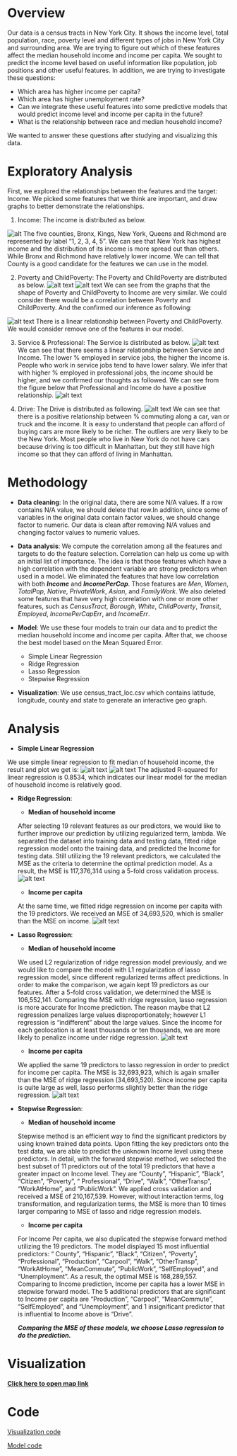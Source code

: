 # Overview
  Our data is a census tracts in New York City. It shows the income level, total population, race, poverty level and different types of jobs in New York City and surrounding area. We are trying to figure out which of these features affect the median household income and income per capita. We sought to predict the income level based on useful information like population, job positions and other useful features. In addition, we are trying to investigate these questions:
  - Which area has higher income per capita?
  - Which area has higher unemployment rate?
  - Can we integrate these useful features into some predictive models that would predict income level and income per capita in the future?
  - What is the relationship between race and median household income?

  We wanted to answer these questions after studying and visualizing this data.

# Exploratory Analysis
First, we explored the relationships between the features and the target: Income. We picked some features that we think are important, and draw graphs to better demonstrate the relationships. 

1) Income: The income is distributed as below.
  
![alt](https://i.imgur.com/0RmZxp9.png)
The five counties, Bronx, Kings, New York, Queens and Richmond are represented by label “1, 2, 3, 4, 5”. We can see that New York has highest income and the distribution of its income is more spread out than others. While Bronx and Richmond have relatively lower income. We can tell that County is a good candidate for the features we can use in the model.

2) Poverty and ChildPoverty: The Poverty and ChildPoverty are distributed as below.
![alt text](https://i.imgur.com/FoQQdtr.png)
![alt text](https://i.imgur.com/Km5oqIz.png)
We can see from the graphs that the shape of Poverty and ChildPoverty to Income are very similar. We could consider there would be a correlation between Poverty and ChildPoverty. And the confirmed our inference as following:

![alt text](https://i.imgur.com/C95WzQv.png)
There is a linear relationship between Poverty and ChildPoverty. We would consider remove one of the features in our model.

3) Service & Professional: The Service is distributed as below.
![alt text](https://i.imgur.com/0FRB7rY.png)
We can see that there seems a linear relationship between Service and Income. The lower % employed in service jobs, the higher the income is. People who work in service jobs tend to have lower salary. We infer that with higher % employed in professional jobs, the income should be higher, and we confirmed our thoughts as followed. We can see from the figure below that Professional and Income do have a positive relationship.
![alt text](https://i.imgur.com/o4t62r7.png)

4) Drive: The Drive is distributed as following.
![alt text](https://i.imgur.com/xA68cJi.png)
We can see that there is a positive relationship between % commuting along a car, van or truck and the income. It is easy to understand that people can afford of buying cars are more likely to be richer. The outliers are very likely to be the New York. Most people who live in New York do not have cars because driving is too difficult in Manhattan, but they still have high income so that they can afford of living in Manhattan.


# Methodology
  - **Data cleaning**: In the original data, there are some N/A values. If a row contains N/A value, we should delete that row.In addition, since some of variables in the original data contain factor values, we should change factor to numeric. Our data is clean after removing N/A values and changing factor values to numeric values.

  - **Data analysis**: We compute the correlation among all the features and targets to do the feature selection. Correlation can help us come up with an initial list of importance. The idea is that those features which have a high correlation with the dependent variable are strong predictors when used in a model. We eliminated the features that have low correlation with both **_Income_** and **_IncomePerCap_**. Those features are _Men_, _Women_, _TotalPop_, _Native_, _PrivateWork_, _Asian_, and _FamilyWork_. We also deleted some features that have very high correlation with one or more other features, such as _CensusTract_, _Borough_, _White_, _ChildPoverty_, _Transit_, _Employed_, _IncomePerCapErr_, and _IncomeErr_.

  - **Model**: We use these four models to train our data and to predict the median household income and income per capita. After that, we choose the best model based on the Mean Squared Error.
    - Simple Linear Regression
    - Ridge Regression
    - Lasso Regression
    - Stepwise Regression<br />
    
  - **Visualization**: We use census_tract_loc.csv which contains latitude, longitude, county and state to generate an interactive geo graph.

# Analysis

  - **Simple Linear Regression**
  
  We use simple linear regression to fit median of household income, the result and plot we get is:
![alt text](https://i.imgur.com/jHPqtOL.png)
![alt text](https://i.imgur.com/E2ta2uE.png)
The adjusted R-squared for linear regression is 0.8534, which indicates our linear model for the median of household income is relatively good.

  - **Ridge Regression**:
  
    - **Median of household income**
    
    After selecting 19 relevant features as our predictors, we would like to further improve our prediction by utilizing regularized term, lambda. We separated the dataset into training data and testing data, fitted ridge regression model onto the training data, and predicted the Income for testing data. Still utilizing the 19 relevant predictors,  we calculated the MSE as the criteria to determine the optimal prediction model. As a result, the MSE is 117,376,314 using a 5-fold cross validation process. 
    ![alt text](https://i.imgur.com/8wURzU0.png)
    
    - **Income per capita**
    
    At the same time, we fitted ridge regression on income per capita with the 19 predictors. We received an MSE of 34,693,520, which is smaller than the MSE on income. 
    ![alt text](https://i.imgur.com/TVLpCe9.png)
    
  - **Lasso Regression**:
    - **Median of household income**
    
    We used L2 regularization of ridge regression model previously, and we would like to compare the model with L1 regularization of lasso regression model, since different regularized terms affect predictions. In order to make the comparison, we again kept 19 predictors as our features. After a 5-fold cross validation, we determined the MSE is 106,552,141. Comparing the MSE with ridge regression, lasso regression is more accurate for Income prediction. The reason maybe that L2 regression penalizes large values disproportionately; however L1 regression is “indifferent” about the large values. Since the income for each geolocation is at least thousands or ten thousands, we are more likely to penalize income under ridge regression.
    ![alt text](https://i.imgur.com/KPP4uRE.png)
    
    - **Income per capita**
    
    We applied the same 19 predictors to lasso regression in order to predict for income per capita. The MSE is 32,693,923, which is again smaller than the MSE of ridge regression (34,693,520). Since income per capita is quite large as well, lasso performs slightly better than the ridge regression. 
    ![alt text](https://i.imgur.com/SqwLS6F.png)
    
  - **Stepwise Regression**:
  
    - **Median of household income**
    
    Stepwise method is an efficient way to find the significant predictors by using known trained data points. Upon fitting the key predictors onto the test data, we are able to predict the unknown Income level using these predictors. In detail, with the forward stepwise method, we selected the best subset of 11 predictors out of the total 19 predictors that have a greater impact on Income level. They are “County”,  “Hispanic”,  “Black”, “Citizen”,  “Poverty”, “ Professional”, “Drive”, “Walk”, “OtherTransp”, “WorkAtHome”,  and “PublicWork”. We applied cross validation and received a MSE of 210,167,539. However, without interaction terms, log transformation, and regularization terms, the MSE is more than 10 times larger comparing to MSE of lasso and ridge regression models. 
    
    - **Income per capita**
    
    For Income Per capita, we also duplicated the stepwise forward method utilizing the 19 predictors. The model displayed 15 most influential predictors: “ County”, “Hispanic”, “Black”, “Citizen”, “Poverty”, “Professional”, “Production”, “Carpool”,  “Walk”, “OtherTransp”, “WorkAtHome”, “MeanCommute”, “PublicWork”, “SelfEmployed”, and “Unemployment”. As a result, the optimal MSE is 168,289,557. Comparing to Income prediction, Income per capita has a lower MSE in stepwise forward model. The 5 additional predictors that are significant to Income per capita are “Production”, “Carpool”, “MeanCommute”, “SelfEmployed”, and “Unemployment”, and 1 insignificant predictor that is influential to Income above is “Drive”. 
    
    **_Comparing the MSE of these models, we choose Lasso regression to do the prediction._**
    
# Visualization
  [**Click here to open map link**](https://kzhang49.github.io/data2020-midterm-project/map.html)


# Code
  [Visualization code](https://github.com/kzhang49/data2020-midterm-project/blob/master/geograph.Rmd)
  
  [Model code](https://github.com/kzhang49/data2020-midterm-project/blob/master/midterm_project.Rmd)
